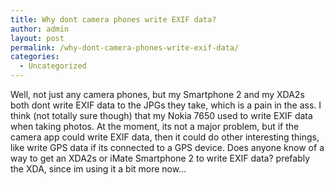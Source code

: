 ```yaml
---
title: Why dont camera phones write EXIF data?
author: admin
layout: post
permalink: /why-dont-camera-phones-write-exif-data/
categories:
  - Uncategorized
---
```

Well, not just any camera phones, but my Smartphone 2 and my XDA2s both dont write EXIF data to the JPGs they take, which is a pain in the ass. I think (not totally sure though) that my Nokia 7650 used to write EXIF data when taking photos. At the moment, its not a major problem, but if the camera app could write EXIF data, then it could do other interesting things, like write GPS data if its connected to a GPS device. Does anyone know of a way to get an XDA2s or iMate Smartphone 2 to write EXIF data? prefably the XDA, since im using it a bit more now&#8230;